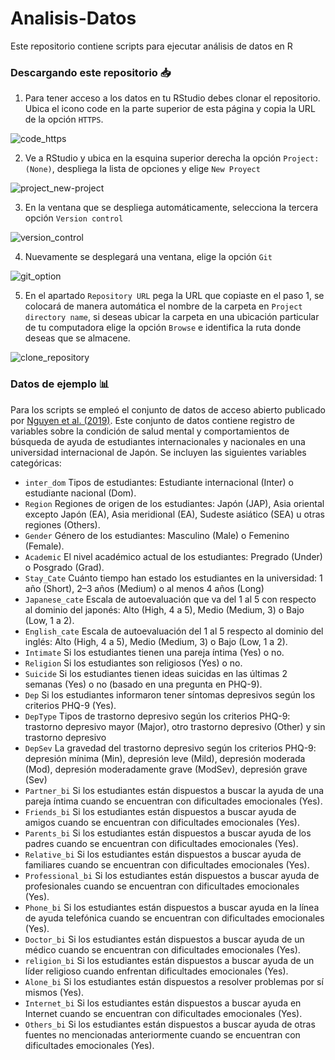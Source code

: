 # Analisis-Datos
Este repositorio contiene scripts para ejecutar análisis de datos en R

### Descargando este repositorio 📥
1. Para tener acceso a los datos en tu RStudio debes clonar el repositorio. Ubica el icono code en la parte superior de esta página y copia la URL de la opción ```HTTPS```. 


![code_https](https://1.bp.blogspot.com/-C3PTF_S7P0A/YLu6SzycxCI/AAAAAAABZeo/oBqXs5HLq8kCg2-EIf6Gn6bTujn_k8AdwCLcBGAsYHQ/s423/01.png)

2. Ve a RStudio y ubica en la esquina superior derecha la opción ```Project: (None)```, despliega la lista de opciones y elige ```New Proyect```

![project_new-project](https://intro2r.com/images/new_proj1.png)

3. En la ventana que se despliega automáticamente, selecciona la tercera opción ```Version control```

![version_control](https://book.cds101.com/img/clone_step_3.png)

4. Nuevamente se desplegará una ventana, elige la opción ```Git```

![git_option](https://miro.medium.com/max/1066/1*CaCAtk_TdS84mZNQSrI3ng.jpeg)

5. En el apartado ```Repository URL``` pega la URL que copiaste en el paso 1, se colocará de manera automática el nombre de la carpeta en ```Project directory name```, si deseas ubicar la carpeta en una ubicación particular de tu computadora elige la opción ```Browse``` e identifica la ruta donde deseas que se almacene. 

![clone_repository](https://experimentalbehaviour.files.wordpress.com/2018/01/screenshot6.png?w=584)

### Datos de ejemplo 📊
Para los scripts se empleó el conjunto de datos de acceso abierto publicado por [Nguyen et al. (2019)](https://www.mdpi.com/2306-5729/4/3/124/htm). Este conjunto de datos contiene registro de variables sobre la condición de salud mental y comportamientos de búsqueda de ayuda de estudiantes internacionales y nacionales en una universidad internacional de Japón. Se incluyen las siguientes variables categóricas: 


* ```inter_dom``` Tipos de estudiantes: Estudiante internacional (Inter) o estudiante nacional (Dom).	
* ```Region``` Regiones de origen de los estudiantes: Japón (JAP), Asia oriental excepto Japón (EA), Asia meridional (EA), Sudeste asiático (SEA) u otras regiones (Others).
* ```Gender``` Género de los estudiantes: Masculino (Male) o Femenino (Female). 
* ```Academic```	El nivel académico actual de los estudiantes: Pregrado (Under) o Posgrado (Grad).
* ```Stay_Cate```	Cuánto tiempo han estado los estudiantes en la universidad: 1 año (Short), 2–3 años (Medium) o al menos 4 años (Long)	
* ```Japanese_cate```	Escala de autoevaluación que va del 1 al 5 con respecto al dominio del japonés: Alto (High, 4 a 5), Medio (Medium, 3) o Bajo (Low, 1 a 2).	
* ```English_cate``` Escala de autoevaluación del 1 al 5 respecto al dominio del inglés: Alto (High, 4 a 5), Medio (Medium, 3) o Bajo (Low, 1 a 2).
* ```Intimate```	Si los estudiantes tienen una pareja íntima (Yes) o no.
* ```Religion```	Si los estudiantes son religiosos (Yes) o no.	
* ```Suicide```	Si los estudiantes tienen ideas suicidas en las últimas 2 semanas (Yes) o no (basado en una pregunta en PHQ-9).
* ```Dep```	Si los estudiantes informaron tener síntomas depresivos según los criterios PHQ-9 (Yes). 
* ```DepType```	Tipos de trastorno depresivo según los criterios PHQ-9: trastorno depresivo mayor (Major), otro trastorno depresivo (Other) y sin trastorno depresivo
* ```DepSev```	La gravedad del trastorno depresivo según los criterios PHQ-9: depresión mínima (Min), depresión leve (Mild), depresión moderada (Mod), depresión moderadamente grave (ModSev), depresión grave (Sev)	
* ```Partner_bi```	Si los estudiantes están dispuestos a buscar la ayuda de una pareja íntima cuando se encuentran con dificultades emocionales (Yes).
* ```Friends_bi```	Si los estudiantes están dispuestos a buscar ayuda de amigos cuando se encuentran con dificultades emocionales (Yes).
* ```Parents_bi```	Si los estudiantes están dispuestos a buscar ayuda de los padres cuando se encuentran con dificultades emocionales (Yes).
* ```Relative_bi```	Si los estudiantes están dispuestos a buscar ayuda de familiares cuando se encuentran con dificultades emocionales (Yes).
* ```Professional_bi```	Si los estudiantes están dispuestos a buscar ayuda de profesionales cuando se encuentran con dificultades emocionales (Yes).
* ```Phone_bi```	Si los estudiantes están dispuestos a buscar ayuda en la línea de ayuda telefónica cuando se encuentran con dificultades emocionales (Yes).	
* ```Doctor_bi```	Si los estudiantes están dispuestos a buscar ayuda de un médico cuando se encuentran con dificultades emocionales (Yes).	
* ```religion_bi```	Si los estudiantes están dispuestos a buscar ayuda de un líder religioso cuando enfrentan dificultades emocionales (Yes).	
* ```Alone_bi```	Si los estudiantes están dispuestos a resolver problemas por sí mismos (Yes).	
* ```Internet_bi```	Si los estudiantes están dispuestos a buscar ayuda en Internet cuando se encuentran con dificultades emocionales (Yes).	
* ```Others_bi```	Si los estudiantes están dispuestos a buscar ayuda de otras fuentes no mencionadas anteriormente cuando se encuentran con dificultades emocionales (Yes).	


